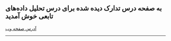   
## به صفحه درس تدارک دیده شده برای درس تحلیل داده‌های تابعی خوش آمدید 

[آدرس صفحه وب](https://haghbinh.github.io/FDA/) 

---


